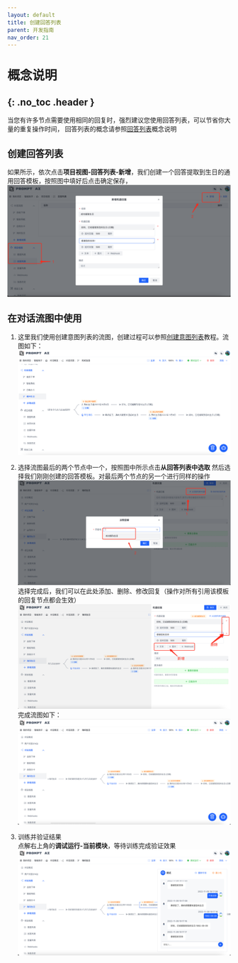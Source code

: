 ```yaml
---
layout: default
title: 创建回答列表
parent: 开发指南
nav_order: 21
---
```


# 概念说明
{: .no_toc .header }
---
当您有许多节点需要使用相同的回复时，强烈建议您使用回答列表，可以节省你大量的重复操作时间，
回答列表的概念请参照[回答列表](/docs/zh/appendix/appendix/#回答列表)概念说明

## 创建回答列表

如果所示，依次点击**项目视图-回答列表-新增**，我们创建一个回答提取到生日的通用回答模板，按照图中填好后点击确定保存，
![11-bot-global](/assets/images/tutorial/template/11-bot-global.png)
## 在对话流图中使用
1. 这里我们使用创建意图列表的流图，创建过程可以参照[创建意图列表](/docs/zh/tutorial/node-template/bot-global/)教程。流图如下：
   ![05-user-global](/assets/images/tutorial/template/05-user-global.png)

2. 选择流图最后的两个节点中一个，按照图中所示点击**从回答列表中选取** 然后选择我们刚刚创建的回答模板。对最后两个节点的另一个进行同样的操作
   ![12-bot-global](/assets/images/tutorial/template/12-bot-global.png)
   选择完成后，我们可以在此处添加、删除、修改回复（操作对所有引用该模板的回复节点都会生效）
   ![13-bot-global](/assets/images/tutorial/template/13-bot-global.png)
   完成流图如下：
   ![14-bot-global](/assets/images/tutorial/template/14-bot-global.png)

3. 训练并验证结果
   <br/> 点解右上角的**调试运行-当前模块**，等待训练完成验证效果
   ![15-bot-global](/assets/images/tutorial/template/15-bot-global.png)
